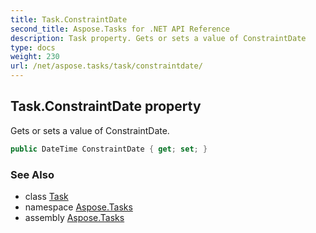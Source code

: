 ```yaml
---
title: Task.ConstraintDate
second_title: Aspose.Tasks for .NET API Reference
description: Task property. Gets or sets a value of ConstraintDate
type: docs
weight: 230
url: /net/aspose.tasks/task/constraintdate/
---
```

## Task.ConstraintDate property

Gets or sets a value of ConstraintDate.

```csharp
public DateTime ConstraintDate { get; set; }
```

### See Also

* class [Task](../)
* namespace [Aspose.Tasks](../../task/)
* assembly [Aspose.Tasks](../../../)


